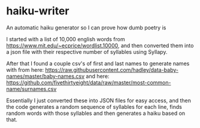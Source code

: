 # haiku-writer
An automatic haiku generator so I can prove how dumb poetry is

I started with a list of 10,000 english words from https://www.mit.edu/~ecprice/wordlist.10000, and then converted them into a json file with their respective number of syllables using Syllapy.

After that I found a couple csv's of first and last names to generate names with from here: https://raw.githubusercontent.com/hadley/data-baby-names/master/baby-names.csv and here: https://github.com/fivethirtyeight/data/raw/master/most-common-name/surnames.csv

Essentially I just converted these into JSON files for easy access, and then the code generates a random sequence of syllables for each line, finds random words with those syllables and then generates a haiku based on that.
